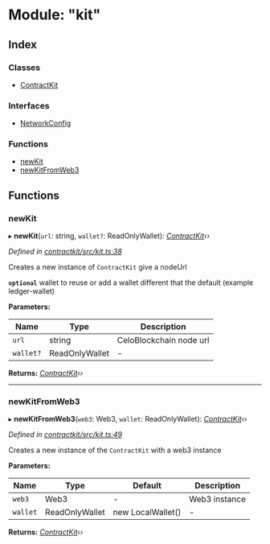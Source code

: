 # Module: "kit"

## Index

### Classes

* [ContractKit](../classes/_kit_.contractkit.md)

### Interfaces

* [NetworkConfig](../interfaces/_kit_.networkconfig.md)

### Functions

* [newKit](_kit_.md#newkit)
* [newKitFromWeb3](_kit_.md#newkitfromweb3)

## Functions

###  newKit

▸ **newKit**(`url`: string, `wallet?`: ReadOnlyWallet): *[ContractKit](../classes/_kit_.contractkit.md)‹›*

*Defined in [contractkit/src/kit.ts:38](https://github.com/celo-org/celo-monorepo/blob/master/packages/sdk/contractkit/src/kit.ts#L38)*

Creates a new instance of `ContractKit` give a nodeUrl

**`optional`** wallet to reuse or add a wallet different that the default (example ledger-wallet)

**Parameters:**

Name | Type | Description |
------ | ------ | ------ |
`url` | string | CeloBlockchain node url |
`wallet?` | ReadOnlyWallet | - |

**Returns:** *[ContractKit](../classes/_kit_.contractkit.md)‹›*

___

###  newKitFromWeb3

▸ **newKitFromWeb3**(`web3`: Web3, `wallet`: ReadOnlyWallet): *[ContractKit](../classes/_kit_.contractkit.md)‹›*

*Defined in [contractkit/src/kit.ts:49](https://github.com/celo-org/celo-monorepo/blob/master/packages/sdk/contractkit/src/kit.ts#L49)*

Creates a new instance of the `ContractKit` with a web3 instance

**Parameters:**

Name | Type | Default | Description |
------ | ------ | ------ | ------ |
`web3` | Web3 | - | Web3 instance  |
`wallet` | ReadOnlyWallet | new LocalWallet() | - |

**Returns:** *[ContractKit](../classes/_kit_.contractkit.md)‹›*
